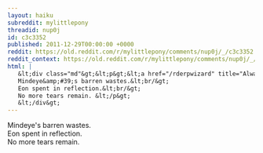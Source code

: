 ```yaml
---
layout: haiku
subreddit: mylittlepony
threadid: nup0j
id: c3c3352
published: 2011-12-29T00:00:00 +0000
reddit: https://old.reddit.com/r/mylittlepony/comments/nup0j/_/c3c3352
reddit_context: https://old.reddit.com/r/mylittlepony/comments/nup0j/_/c3c3352?context=3
html: |
   &lt;div class="md"&gt;&lt;p&gt;&lt;a href="/rderpwizard" title="Always Relevant / Sister Turned Her Back Away / Paper Bag Princess"&gt;&lt;/a&gt;
   Mindeye&amp;#39;s barren wastes.&lt;br/&gt;
   Eon spent in reflection.&lt;br/&gt;
   No more tears remain. &lt;/p&gt;
   &lt;/div&gt;
---
```


[](/rderpwizard "Always Relevant / Sister Turned Her Back Away / Paper Bag Princess")
Mindeye's barren wastes.  
Eon spent in reflection.  
No more tears remain. 
